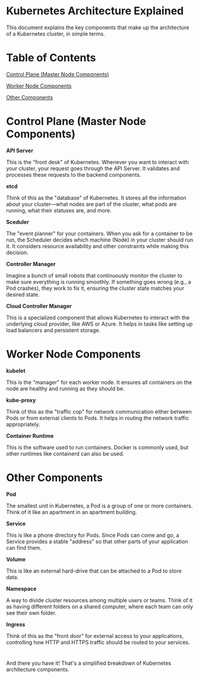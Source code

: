 
# Kubernetes Architecture Explained

This document explains the key components that make up the architecture of a Kubernetes cluster, in simple terms.

# Table of Contents


[Control Plane (Master Node Components)](https://github.com/nangareashu29/Kubernetes-starter/blob/main/kubernetes_architecture.md#:~:text=Other%20Components-,Control%20Plane%20(Master%20Node%20Components),-API%20Server)

[Worker Node Components](https://github.com/nangareashu29/Kubernetes-starter/blob/main/kubernetes_architecture.md#:~:text=and%20persistent%20storage.-,Worker%20Node%20Components,-kubelet)


[Other Components](https://github.com/nangareashu29/Kubernetes-starter/blob/main/kubernetes_architecture.md#:~:text=also%20be%20used.-,Other%20Components,-Pod)





# Control Plane (Master Node Components)

**API Server** 

This is the "front desk" of Kubernetes. Whenever you want to interact with your cluster, your request goes through the API Server. It validates and processes these requests to the backend components.

**etcd**

Think of this as the "database" of Kubernetes. It stores all the information about your cluster—what nodes are part of the cluster, what pods are running, what their statuses are, and more.

**Sceduler**

The "event planner" for your containers. When you ask for a container to be run, the Scheduler decides which machine (Node) in your cluster should run it. It considers resource availability and other constraints while making this decision.

**Controller Manager**

Imagine a bunch of small robots that continuously monitor the cluster to make sure everything is running smoothly. If something goes wrong (e.g., a Pod crashes), they work to fix it, ensuring the cluster state matches your desired state.

**Cloud Controller Manager**

This is a specialized component that allows Kubernetes to interact with the underlying cloud provider, like AWS or Azure. It helps in tasks like setting up load balancers and persistent storage.

# Worker Node Components

**kubelet**

This is the "manager" for each worker node. It ensures all containers on the node are healthy and running as they should be.

**kube-proxy**

Think of this as the "traffic cop" for network communication either between Pods or from external clients to Pods. It helps in routing the network traffic appropriately.

**Container Runtime**

This is the software used to run containers. Docker is commonly used, but other runtimes like containerd can also be used.

##

# Other Components

**Pod**

The smallest unit in Kubernetes, a Pod is a group of one or more containers. Think of it like an apartment in an apartment building.

**Service**

This is like a phone directory for Pods. Since Pods can come and go, a Service provides a stable "address" so that other parts of your application can find them.

**Volume**

This is like an external hard-drive that can be attached to a Pod to store data.

**Namespace**

A way to divide cluster resources among multiple users or teams. Think of it as having different folders on a shared computer, where each team can only see their own folder.

**Ingress**

Think of this as the "front door" for external access to your applications, controlling how HTTP and HTTPS traffic should be routed to your services.

#
And there you have it! That's a simplified breakdown of Kubernetes architecture components.



